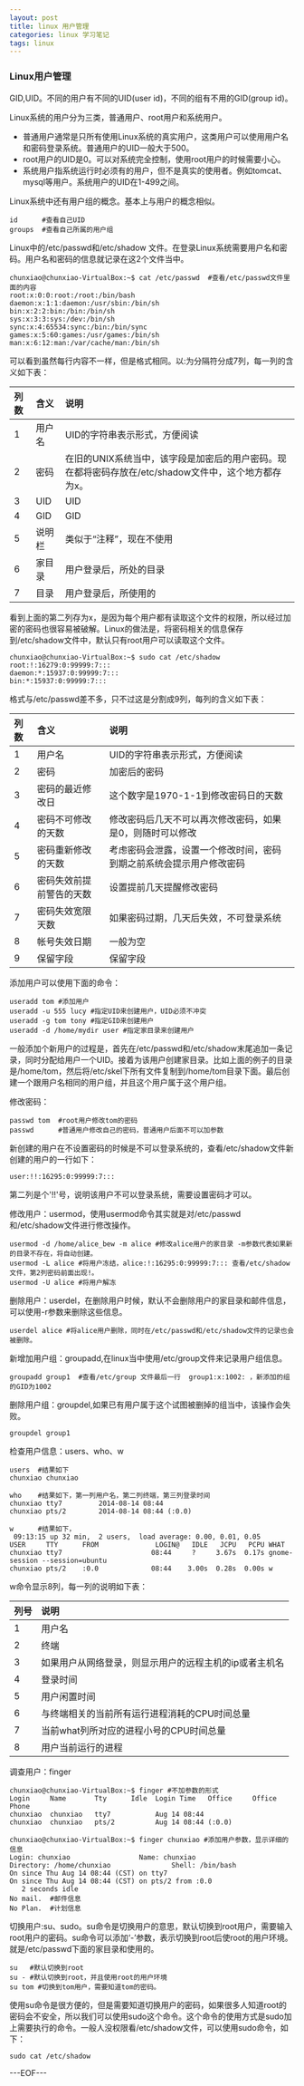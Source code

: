 ```yaml
---
layout: post
title: linux 用户管理
categories: linux 学习笔记
tags: linux
---
```


### Linux用户管理

GID,UID。不同的用户有不同的UID(user id)，不同的组有不用的GID(group id)。

Linux系统的用户分为三类，普通用户、root用户和系统用户。

- 普通用户通常是只所有使用Linux系统的真实用户，这类用户可以使用用户名和密码登录系统。普通用户的UID一般大于500。
- root用户的UID是0。可以对系统完全控制，使用root用户的时候需要小心。
- 系统用户指系统运行时必须有的用户，但不是真实的使用者。例如tomcat、mysql等用户。系统用户的UID在1-499之间。

Linux系统中还有用户组的概念。基本上与用户的概念相似。

```
id      #查看自己UID
groups  #查看自己所属的用户组
```

Linux中的/etc/passwd和/etc/shadow 文件。在登录Linux系统需要用户名和密码。用户名和密码的信息就记录在这2个文件当中。

```
chunxiao@chunxiao-VirtualBox:~$ cat /etc/passwd  #查看/etc/passwd文件里面的内容
root:x:0:0:root:/root:/bin/bash
daemon:x:1:1:daemon:/usr/sbin:/bin/sh
bin:x:2:2:bin:/bin:/bin/sh
sys:x:3:3:sys:/dev:/bin/sh
sync:x:4:65534:sync:/bin:/bin/sync
games:x:5:60:games:/usr/games:/bin/sh
man:x:6:12:man:/var/cache/man:/bin/sh
```

可以看到虽然每行内容不一样，但是格式相同。以:为分隔符分成7列，每一列的含义如下表：

|列数  | 含义  | 说明 | 
| :----- | :-------- | :---- |
|1 | 用户名 | UID的字符串表示形式，方便阅读|
|2 | 密码 | 在旧的UNIX系统当中，该字段是加密后的用户密码。现在都将密码存放在/etc/shadow文件中，这个地方都存为x。|
|3 | UID | UID|
|4 | GID | GID|
|5 | 说明栏 | 类似于“注释”，现在不使用|
|6 | 家目录 | 用户登录后，所处的目录|
|7 | 目录 | 用户登录后，所使用的|

看到上面的第二列存为x，是因为每个用户都有读取这个文件的权限，所以经过加密的密码也很容易被破解。Linux的做法是，将密码相关的信息保存到/etc/shadow文件中，默认只有root用户可以读取这个文件。

```
chunxiao@chunxiao-VirtualBox:~$ sudo cat /etc/shadow
root:!:16279:0:99999:7:::
daemon:*:15937:0:99999:7:::
bin:*:15937:0:99999:7:::
```

格式与/etc/passwd差不多，只不过这是分割成9列，每列的含义如下表：

|列数  | 含义  | 说明 | 
| :----- | :-------- | :---- |
|1 | 用户名 | UID的字符串表示形式，方便阅读|
|2 | 密码 | 加密后的密码 |
|3 | 密码的最近修改日 | 这个数字是1970-1-1到修改密码日的天数|
|4 | 密码不可修改的天数 | 修改密码后几天不可以再次修改密码，如果是0，则随时可以修改|
|5 | 密码重新修改的天数 | 考虑密码会泄露，设置一个修改时间，密码到期之前系统会提示用户修改密码|
|6 | 密码失效前提前警告的天数 | 设置提前几天提醒修改密码|
|7 | 密码失效宽限天数 | 如果密码过期，几天后失效，不可登录系统|
|8 | 帐号失效日期 | 一般为空|
|9 | 保留字段 | 保留字段|

添加用户可以使用下面的命令：

```
useradd tom #添加用户
useradd -u 555 lucy #指定UID来创建用户，UID必须不冲突
useradd -g tom tony #指定GID来创建用户
useradd -d /home/mydir user #指定家目录来创建用户
```

一般添加个新用户的过程是，首先在/etc/passwd和/etc/shadow末尾追加一条记录，同时分配给用户一个UID。接着为该用户创建家目录。比如上面的例子的目录是/home/tom，然后将/etc/skel下所有文件复制到/home/tom目录下面。最后创建一个跟用户名相同的用户组，并且这个用户属于这个用户组。

修改密码：

```
passwd tom  #root用户修改tom的密码
passwd      #普通用户修改自己的密码，普通用户后面不可以加参数
```

新创建的用户在不设置密码的时候是不可以登录系统的，查看/etc/shadow文件新创建的用户的一行如下：

```
user:!!:16295:0:99999:7:::
```

第二列是个'!!'号，说明该用户不可以登录系统，需要设置密码才可以。

修改用户：usermod，使用usermod命令其实就是对/etc/passwd和/etc/shadow文件进行修改操作。

```
usermod -d /home/alice_bew -m alice #修改alice用户的家目录 -m参数代表如果新的目录不存在，将自动创建。
usermod -L alice #将用户冻结，alice:!:16295:0:99999:7::: 查看/etc/shadow 文件，第2列密码前面出现!。
usermod -U alice #将用户解冻
```

删除用户：userdel，在删除用户时候，默认不会删除用户的家目录和邮件信息，可以使用-r参数来删除这些信息。

```
userdel alice #将alice用户删除，同时在/etc/passwd和/etc/shadow文件的记录也会被删除。
```

新增加用户组：groupadd,在linux当中使用/etc/group文件来记录用户组信息。

```
groupadd group1  #查看/etc/group 文件最后一行  group1:x:1002: ，新添加的组的GID为1002
```

删除用户组：groupdel,如果已有用户属于这个试图被删掉的组当中，该操作会失败。

```
groupdel group1
```

检查用户信息：users、who、w

```
users  #结果如下
chunxiao chunxiao  

who    #结果如下，第一列用户名，第二列终端，第三列登录时间
chunxiao tty7         2014-08-14 08:44
chunxiao pts/2        2014-08-14 08:44 (:0.0)

w      #结果如下，
 09:13:15 up 32 min,  2 users,  load average: 0.00, 0.01, 0.05
USER     TTY      FROM              LOGIN@   IDLE   JCPU   PCPU WHAT
chunxiao tty7                      08:44     ?     3.67s  0.17s gnome-session --session=ubuntu
chunxiao pts/2    :0.0             08:44    3.00s  0.28s  0.00s w
```

w命令显示8列，每一列的说明如下表：

|列号 | 说明|
| :------- | :------ |
|1 | 用户名|
|2 | 终端|
|3 | 如果用户从网络登录，则显示用户的远程主机的ip或者主机名|
|4 | 登录时间|
|5 | 用户闲置时间|
|6 | 与终端相关的当前所有运行进程消耗的CPU时间总量|
|7 | 当前what列所对应的进程小号的CPU时间总量|
|8 | 用户当前运行的进程|

调查用户：finger

```
chunxiao@chunxiao-VirtualBox:~$ finger #不加参数的形式
Login     Name       Tty      Idle  Login Time   Office     Office Phone
chunxiao  chunxiao   tty7           Aug 14 08:44
chunxiao  chunxiao   pts/2          Aug 14 08:44 (:0.0)

chunxiao@chunxiao-VirtualBox:~$ finger chunxiao #添加用户参数，显示详细的信息
Login: chunxiao       			Name: chunxiao
Directory: /home/chunxiao           	Shell: /bin/bash
On since Thu Aug 14 08:44 (CST) on tty7
On since Thu Aug 14 08:44 (CST) on pts/2 from :0.0
   2 seconds idle
No mail.  #邮件信息
No Plan.  #计划信息
```

切换用户:su、sudo。su命令是切换用户的意思，默认切换到root用户，需要输入root用户的密码。su命令可以添加‘-’参数，表示切换到root后使root的用户环境。就是/etc/passwd下面的家目录和使用的。

```
su   #默认切换到root
su - #默认切换到root，并且使用root的用户环境
su tom #切换到tom用户，需要知道tom的密码。
```

使用su命令是很方便的，但是需要知道切换用户的密码，如果很多人知道root的密码会不安全，所以我们可以使用sudo这个命令。这个命令的使用方式是sudo加上需要执行的命令。一般人没权限看/etc/shadow文件，可以使用sudo命令，如下：

```
sudo cat /etc/shadow
```

---EOF---
